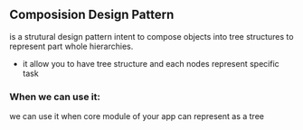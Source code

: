 ## Composision Design Pattern 
is a strutural design pattern intent to compose objects into tree structures to represent part whole hierarchies.
- it allow you to have tree structure and each nodes represent specific task
### When we can use it:
we can use it when core module of your app can represent as a tree